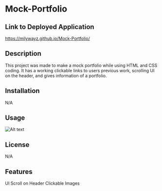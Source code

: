 # Mock-Portfolio

## Link to Deployed Application

https://milywayz.github.io/Mock-Portfolio/


## Description

This project was made to make a mock portfolio while using HTML and CSS coding. It has a working clickable links to users previous work, scrolling UI on the header, and gives information of a portfolio. 


## Installation

N/A

## Usage

![Alt text](/assets/)
   
## License

N/A


## Features

UI Scroll on Header
Clickable Images

